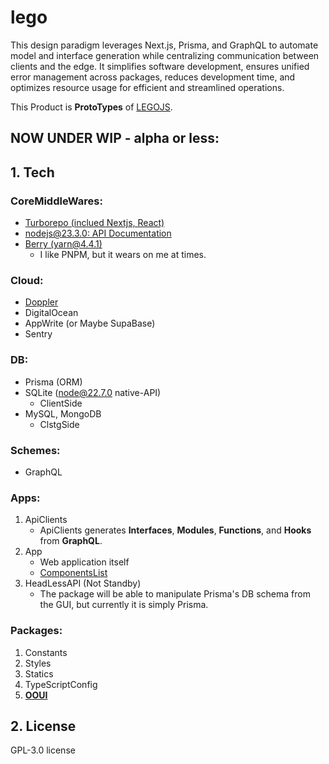 # lego

This design paradigm leverages Next.js, Prisma, and GraphQL to automate model and interface generation while centralizing communication between clients and the edge. It simplifies software development, ensures unified error management across packages, reduces development time, and optimizes resource usage for efficient and streamlined operations.

This Product is **ProtoTypes** of [LEGOJS](https://github.com/VVVVISE/legojs).

## NOW UNDER WIP - alpha or less:

## 1. Tech

### CoreMiddleWares:

- [Turborepo (inclued Nextjs, React)](https://turbo.build/repo/docs)
- [nodejs@23.3.0: API Documentation](https://nodejs.org/docs/latest/api/)
- [Berry (yarn@4.4.1)](https://github.com/yarnpkg/berry)
  - I like PNPM, but it wears on me at times.

### Cloud:

- [Doppler](https://www.doppler.com/)
- DigitalOcean
- AppWrite (or Maybe SupaBase)
- Sentry

### DB:

- Prisma (ORM)
- SQLite (node@22.7.0 native-API)
  - ClientSide
- MySQL, MongoDB
  - ClstgSide

### Schemes:

- GraphQL

### Apps:

1. ApiClients
    - ApiClients generates **Interfaces**, **Modules**, **Functions**, and **Hooks** from **GraphQL**.
2. App
    - Web application itself
    - [ComponentsList](https://github.com/sujii/lego/issues/1)
3. HeadLessAPI (Not Standby)
    - The package will be able to manipulate Prisma's DB schema from the GUI, but currently it is simply Prisma.

### Packages:

1. Constants
2. Styles
3. Statics
4. TypeScriptConfig
5. **[OOUI](https://github.com/sujii/ooui)**

## 2. License

GPL-3.0 license
